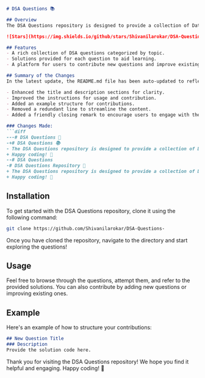 ```markdown
# DSA Questions 📚

## Overview
The DSA Questions repository is designed to provide a collection of Data Structures and Algorithms (DSA) questions to help you enhance your coding skills and prepare for technical interviews. This repository aims to create a collaborative environment for learners and developers alike.

![Stars](https://img.shields.io/github/stars/Shivanilarokar/DSA-Questions-) ![Forks](https://img.shields.io/github/forks/Shivanilarokar/DSA-Questions-)

## Features
- A rich collection of DSA questions categorized by topic.
- Solutions provided for each question to aid learning.
- A platform for users to contribute new questions and improve existing solutions.

## Summary of the Changes
In the latest update, the README.md file has been auto-updated to reflect the following changes:

- Enhanced the title and description sections for clarity.
- Improved the instructions for usage and contribution.
- Added an example structure for contributions.
- Removed a redundant line to streamline the content.
- Added a friendly closing remark to encourage users to engage with the repository.

### Changes Made:
```diff
---# DSA Questions 📖
-+# DSA Questions 📚
- The DSA Questions repository is designed to provide a collection of Data Structures and Algorithms (DSA) questions to help you enhance your coding skills and prepare for technical interviews.
+ Happy coding! 🎉
--# DSA Questions 
-# DSA Questions Repository 📖
+ The DSA Questions repository is designed to provide a collection of Data Structures and Algorithms (DSA) questions to help you enhance your coding skills and prepare for technical interviews.
+ Happy coding! 🎉
```

## Installation
To get started with the DSA Questions repository, clone it using the following command:

```bash
git clone https://github.com/Shivanilarokar/DSA-Questions-
```

Once you have cloned the repository, navigate to the directory and start exploring the questions!

## Usage
Feel free to browse through the questions, attempt them, and refer to the provided solutions. You can also contribute by adding new questions or improving existing ones.

## Example
Here's an example of how to structure your contributions:

```markdown
## New Question Title
### Description
Provide the solution code here.
```

Thank you for visiting the DSA Questions repository! We hope you find it helpful and engaging. Happy coding! 🎉
```